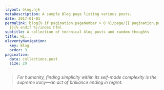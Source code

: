 ```yaml
---
layout: blog.njk
metaDescription: A sample Blog page listing various posts.
date: 2017-01-01
permalink: blog{% if pagination.pageNumber > 0 %}/page/{{ pagination.pageNumber
  }}{% endif %}/index.html
subtitle: A collection of technical blog posts and random thoughts
title: Hi...
eleventyNavigation:
  key: Blog
  order: 3
pagination:
  data: collections.post
  size: 20
---
```

> *For humanity, finding simplicity within its self-made complexity is the supreme irony—an act of brilliance ending in regret.*